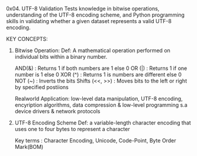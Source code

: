 0x04. UTF-8 Validation
Tests knowledge in bitwise operations, understanding of the UTF-8 encoding scheme, and Python programming skills in validating whether a given dataset represents a valid UTF-8 encoding.

KEY CONCEPTS:
1. Bitwise Operation:
	Def: A mathematical operation performed on individual bits within a binary number.

	AND(&) : Returns 1 if both numbers are 1 else 0
	OR (|) : Returns 1 if one number is 1 else 0
	XOR (^) : Returns 1 is numbers are different else 0
	NOT (~) : Inverts the bits
	Shifts (<<, >>) : Moves bits to the left or right by specified postiions
	
	Realworld Application: low-level data manipulation, UTF-8 encoding, encyription algorithms, data compression & low-level programming s.a device drivers & network protocols

2. UTF-8 Encoding Scheme
	Def: a variable-length character encoding that uses one to four bytes to represent a character

	Key terms : Character Encoding, Unicode, Code-Point, Byte Order Mark(BOM) 
